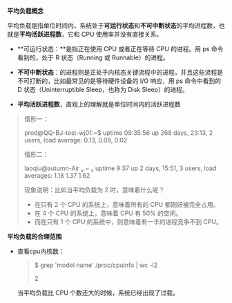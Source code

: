

**平均负载概念**



平均负载是指单位时间内，系统处于**可运行状态**和**不可中断状态**的平均进程数，也就是**平均活跃进程数**，它和 CPU 使用率并没有直接关系。

* **可运行状态：**是指正在使用 CPU 或者正在等待 CPU 的进程。用 ps 命令看到的，处于 R 状态（Running 或 Runnable）的进程。

* **不可中断状态**：的进程则是正处于内核态关键流程中的进程，并且这些流程是不可打断的，比如最常见的是等待硬件设备的 I/O 响应，用 ps 命令中看到的 D 状态（Uninterruptible Sleep，也称为 Disk Sleep）的进程。

* **平均活跃进程数**，直观上的理解就是单位时间内的活跃进程数

> 情形一：
>
> prod@QQ-BJ-test-wj01:~$ uptime 
>  09:35:56 up 268 days, 23:13,  2 users,  load average: 0.13, 0.08, 0.02
>
> 情形二：
>
> laoqiu@autumn-Air  ~  uptime
>  9:37  up 2 days, 15:51, 3 users, load averages: 1.18 1.37 1.62
>
> 现象说明：比如当平均负载为 2 时，意味着什么呢？
>
> * 在只有 2 个 CPU 的系统上，意味着所有的 CPU 都刚好被完全占用。
> * 在 4 个 CPU 的系统上，意味着 CPU 有 50% 的空闲。
> * 而在只有 1 个 CPU 的系统中，则意味着有一半的进程竞争不到 CPU。



**平均负载的合理范围**

* 查看cpu内核数：

  > $ grep 'model name' /proc/cpuinfo | wc -l2
  >
  > 2

  当平均负载比 CPU 个数还大的时候，系统已经出现了过载。


